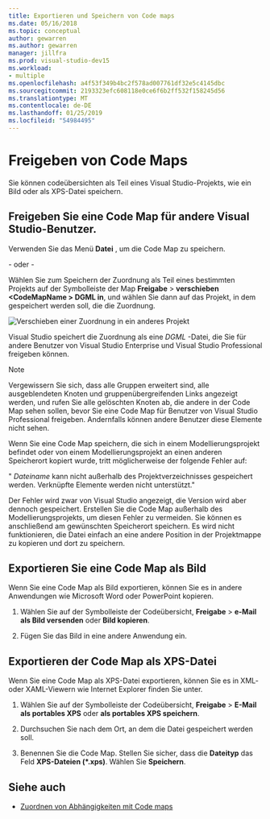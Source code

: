 ```yaml
---
title: Exportieren und Speichern von Code maps
ms.date: 05/16/2018
ms.topic: conceptual
author: gewarren
ms.author: gewarren
manager: jillfra
ms.prod: visual-studio-dev15
ms.workload:
- multiple
ms.openlocfilehash: a4f53f349b4bc2f578ad007761df32e5c4145dbc
ms.sourcegitcommit: 2193323efc608118e0ce6f6b2ff532f158245d56
ms.translationtype: MT
ms.contentlocale: de-DE
ms.lasthandoff: 01/25/2019
ms.locfileid: "54984495"
---
```

# <a name="share-code-maps"></a>Freigeben von Code Maps

Sie können codeübersichten als Teil eines Visual Studio-Projekts, wie ein Bild oder als XPS-Datei speichern.

## <a name="share-a-code-map-with-other-visual-studio-users"></a>Freigeben Sie eine Code Map für andere Visual Studio-Benutzer.

Verwenden Sie das Menü **Datei** , um die Code Map zu speichern.

- oder - 

Wählen Sie zum Speichern der Zuordnung als Teil eines bestimmten Projekts auf der Symbolleiste der Map **Freigabe** > **verschieben \<CodeMapName > DGML in**, und wählen Sie dann auf das Projekt, in dem gespeichert werden soll, die die Zuordnung.

![Verschieben einer Zuordnung in ein anderes Projekt](../modeling/media/codemapsmovemapmenu.png)

Visual Studio speichert die Zuordnung als eine *DGML* -Datei, die Sie für andere Benutzer von Visual Studio Enterprise und Visual Studio Professional freigeben können.

> [!NOTE]
> Vergewissern Sie sich, dass alle Gruppen erweitert sind, alle ausgeblendeten Knoten und gruppenübergreifenden Links angezeigt werden, und rufen Sie alle gelöschten Knoten ab, die andere in der Code Map sehen sollen, bevor Sie eine Code Map für Benutzer von Visual Studio Professional freigeben. Andernfalls können andere Benutzer diese Elemente nicht sehen.
>
> Wenn Sie eine Code Map speichern, die sich in einem Modellierungsprojekt befindet oder von einem Modellierungsprojekt an einen anderen Speicherort kopiert wurde, tritt möglicherweise der folgende Fehler auf:
>
> " *Dateiname* kann nicht außerhalb des Projektverzeichnisses gespeichert werden. Verknüpfte Elemente werden nicht unterstützt."
>
> Der Fehler wird zwar von Visual Studio angezeigt, die Version wird aber dennoch gespeichert. Erstellen Sie die Code Map außerhalb des Modellierungsprojekts, um diesen Fehler zu vermeiden. Sie können es anschließend am gewünschten Speicherort speichern. Es wird nicht funktionieren, die Datei einfach an eine andere Position in der Projektmappe zu kopieren und dort zu speichern.

## <a name="export-a-code-map-as-an-image"></a>Exportieren Sie eine Code Map als Bild

Wenn Sie eine Code Map als Bild exportieren, können Sie es in andere Anwendungen wie Microsoft Word oder PowerPoint kopieren.

1. Wählen Sie auf der Symbolleiste der Codeübersicht, **Freigabe** > **e-Mail als Bild versenden** oder **Bild kopieren**.

2. Fügen Sie das Bild in eine andere Anwendung ein.

## <a name="export-the-map-as-an-xps-file"></a>Exportieren der Code Map als XPS-Datei

Wenn Sie eine Code Map als XPS-Datei exportieren, können Sie es in XML- oder XAML-Viewern wie Internet Explorer finden Sie unter.

1. Wählen Sie auf der Symbolleiste der Codeübersicht, **Freigabe** > **E-Mail als portables XPS** oder **als portables XPS speichern**.

2. Durchsuchen Sie nach dem Ort, an dem die Datei gespeichert werden soll.

3. Benennen Sie die Code Map. Stellen Sie sicher, dass die **Dateityp** das Feld **XPS-Dateien (\*.xps)**. Wählen Sie **Speichern**.

## <a name="see-also"></a>Siehe auch

- [Zuordnen von Abhängigkeiten mit Code maps](../modeling/map-dependencies-across-your-solutions.md)